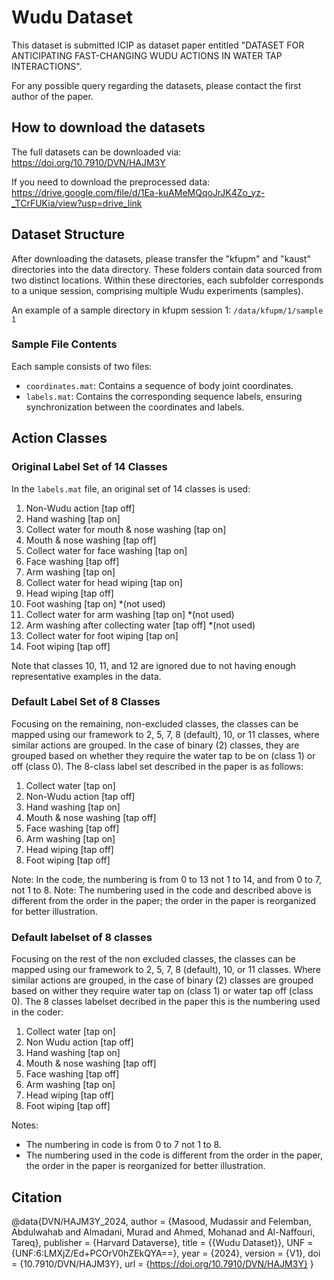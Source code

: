 # Wudu Dataset

This dataset is submitted ICIP as dataset paper entitled "DATASET FOR ANTICIPATING FAST-CHANGING WUDU ACTIONS IN WATER TAP INTERACTIONS".

For any possible query regarding the datasets, please contact the first author of the paper.

## How to download the datasets
The full datasets can be downloaded via:
https://doi.org/10.7910/DVN/HAJM3Y

If you need to download the preprocessed data:
https://drive.google.com/file/d/1Ea-kuAMeMQqoJrJK4Zo_yz-_TCrFUKia/view?usp=drive_link

## Dataset Structure

After downloading the datasets, please transfer the "kfupm" and "kaust" directories into the data directory. These folders contain data sourced from two distinct locations. Within these directories, each subfolder corresponds to a unique session, comprising multiple Wudu experiments (samples). 

An example of a sample directory in kfupm session 1:
`/data/kfupm/1/sample 1`


### Sample File Contents
Each sample consists of two files: 
- `coordinates.mat`: Contains a sequence of body joint coordinates.
- `labels.mat`: Contains the corresponding sequence labels, ensuring synchronization between the coordinates and labels.

## Action Classes

### Original Label Set of 14 Classes
In the `labels.mat` file, an original set of 14 classes is used:
1. Non-Wudu action [tap off]
2. Hand washing [tap on]
3. Collect water for mouth & nose washing [tap on]
4. Mouth & nose washing [tap off]
5. Collect water for face washing [tap on]
6. Face washing [tap off]
7. Arm washing [tap on]
8. Collect water for head wiping [tap on]
9. Head wiping [tap off]
10. Foot washing [tap on] *(not used)
11. Collect water for arm washing [tap on] *(not used)
12. Arm washing after collecting water [tap off] *(not used)
13. Collect water for foot wiping [tap on]
14. Foot wiping [tap off]

Note that classes 10, 11, and 12 are ignored due to not having enough representative examples in the data.

### Default Label Set of 8 Classes
Focusing on the remaining, non-excluded classes, the classes can be mapped using our framework to 2, 5, 7, 8 (default), 10, or 11 classes, where similar actions are grouped. In the case of binary (2) classes, they are grouped based on whether they require the water tap to be on (class 1) or off (class 0).
The 8-class label set described in the paper is as follows:
1. Collect water [tap on]
2. Non-Wudu action [tap off]
3. Hand washing [tap on]
4. Mouth & nose washing [tap off]
5. Face washing [tap off]
6. Arm washing [tap on]
7. Head wiping [tap off]
8. Foot wiping [tap off]

Note: In the code, the numbering is from 0 to 13 not 1 to 14, and from 0 to 7, not 1 to 8.
Note: The numbering used in the code and described above is different from the order in the paper; the order in the paper is reorganized for better illustration.

### Default labelset of 8 classes
Focusing on the rest of the non excluded classes, the classes can be mapped using our framework to 2, 5, 7, 8  (default), 10, or 11 classes. Where similar actions are grouped, in the case of binary (2) classes are grouped based on wither they require water tap on (class 1) or water tap off (class 0).
The 8 classes labelset decribed in the paper this is the numbering used in the coder:
1. Collect water [tap on]
2. Non Wudu action [tap off]
3. Hand washing [tap on]
4. Mouth & nose washing [tap off]
5. Face washing [tap off]
6. Arm washing [tap on]
7. Head wiping [tap off]
8. Foot wiping [tap off]

Notes: 
- The numbering in code is from 0 to 7 not 1 to 8.
- The numbering used in the code is different from the order in the paper, the order in the paper is reorganized for better illustration.

## Citation
@data{DVN/HAJM3Y_2024,
author = {Masood, Mudassir and Felemban, Abdulwahab and Almadani, Murad and Ahmed, Mohanad and Al-Naffouri, Tareq},
publisher = {Harvard Dataverse},
title = {{Wudu Dataset}},
UNF = {UNF:6:LMXjZ/Ed+PCOrV0hZEkQYA==},
year = {2024},
version = {V1},
doi = {10.7910/DVN/HAJM3Y},
url = {https://doi.org/10.7910/DVN/HAJM3Y}
}

